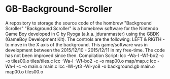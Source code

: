 # GB-Background-Scroller
A repository to storage the source code of the hombrew "Background Scroller"  "Background Scroller" is a homebrew software for the Nintendo Game Boy developed in C by Ryoga (a.k.a. jduranmaster) using the GBDK (GameBoy Development Kit).  The controls are the following:  LEFT &amp; RIGTH - to move in the X axis of the background.  This game/software was in development between the 2015/12/10 - 2015/12/11 in my free-time. The code has not been improved since then.  Compilation Script:  lcc -Wa-l -Wf-bo2 -c -o  tiles00.o tiles/tiles.c lcc -Wa-l -Wf-bo2 -c -o  map00.o map/map.c lcc -Wa-l -c -o  main.o main.c  lcc -Wl-yt3 -Wl-yo8 -o background.gb main.o map00.o tiles00.o
